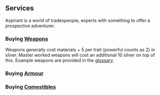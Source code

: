 ## Services
Aspirant is a world of tradespeople, experts with something to offer a prospective adventurer. 

### Buying [Weapons](Weapons)
Weapons generally cost materials + 5 per trait (powerful counts as 2) in silver. Master worked weapons will cost an additional 10 silver on top of this. Example weapons are provided in the [glossary](https://docs.google.com/document/d/1Pjotbn26OeQPVqfVwTOxSper5irKWGEU5Zs8rtsO9zI/edit#heading=h.7drl3agje2d7).

### Buying [Armour](Armour)

### Buying [Comestibles](Comestibles)